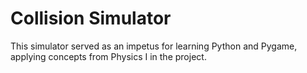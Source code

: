 # Collision Simulator

This simulator served as an impetus for learning Python and Pygame, applying concepts from Physics I in the project.
